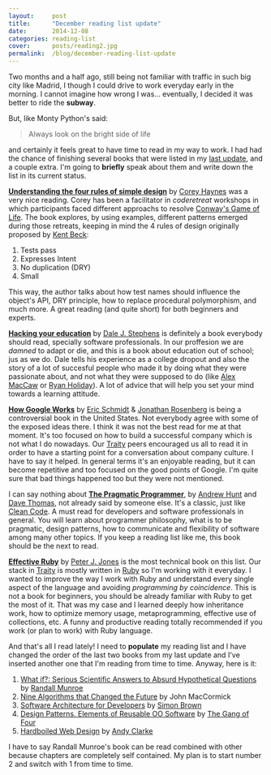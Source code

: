 ```yaml
---
layout:     post
title:      "December reading list update"
date:       2014-12-08
categories: reading-list
cover:      posts/reading2.jpg
permalink:  /blog/december-reading-list-update
---
```

Two months and a half ago, still being not familiar with traffic in such big city like Madrid, I though I could drive to work everyday early in the morning. I cannot imagine how wrong I was... eventually, I decided it was better to ride the **subway**.

But, like Monty Python's said:

> Always look on the bright side of life

and certainly it feels great to have time to read in my way to work. I had had the chance of finishing several books that were listed in my [last update](http://blog.javivelasco.com/reading-list-update/), and a couple extra. I'm going to **briefly** speak about them and write down the list in its current status.

**[Understanding the four rules of simple design](https://leanpub.com/4rulesofsimpledesign)** by [Corey Haynes](https://twitter.com/coreyhaines) was a very nice reading. Corey has been a facilitator in *coderetreat* workshops in which participants faced different approachs to resolve [Conway's Game of Life](http://en.wikipedia.org/wiki/Conway%27s_Game_of_Life). The book explores, by using examples, different patterns emerged during those retreats, keeping in mind the 4 rules of design originally proposed by [Kent Beck](https://twitter.com/kentbeck):

1. Tests pass
2. Expresses Intent
3. No duplication (DRY)
4. Small

This way, the author talks about how test names should influence the object's API, DRY principle, how to replace procedural polymorphism, and much more. A great reading (and quite short) for both beginners and experts.

**[Hacking your education](http://www.amazon.com/Hacking-Your-Education-Lectures-Thousands/dp/0399159967)** by [Dale J. Stephens](https://twitter.com/DaleJStephens) is definitely a book everybody should read, specially software professionals. In our proffesion we are *damned* to adapt or die, and this is a book about education out of school; jus as we do. Dale tells his experience as a college dropout and also the story of a lot of succesful people who made it by doing what they were passionate about, and not what they were supposed to do (like [Alex MacCaw](http://alexmaccaw.com/) or [Ryan Holiday](http://www.ryanholiday.net/)). A lot of advice that will help you set your mind towards a learning attitude.

**[How Google Works](http://www.amazon.es/How-Google-Works-Eric-Schmidt/dp/1455582344)** by [Eric Schmidt](https://twitter.com/ericschmidt) & [Jonathan Rosenberg](https://twitter.com/jjrosenberg) is being a controversial book in the United States. Not everybody agree with some of the exposed ideas there. I think it was not the best read for me at that moment. It's too focused on how to build a successful company which is not what I do nowadays. Our [Traity](www.traity.com) peers encouraged us all to read it in order to have a starting point for a conversation about company culture. I have to say it helped. In general terms it's an enjoyable reading, but it can become repetitive and too focused on the good points of Google. I'm quite sure that bad things happened too but they were not mentioned.

I can say nothing about **[The Pragmatic Programmer](http://www.amazon.com/The-Pragmatic-Programmer-Journeyman-Master/dp/020161622X)**, by [Andrew Hunt](https://twitter.com/PragmaticAndy) and [Dave Thomas](https://twitter.com/pragdave), not already said by someone else. It's a classic, just like [Clean Code](http://www.amazon.es/Clean-code-Handbook-Software-Craftsmanship/dp/0132350882). A must read for developers and software professionals in general. You will learn about programmer philosophy, what is to be pragmatic, design patterns, how to communicate and flexibility of software among many other topics. If you keep a reading list like me, this book should be the next to read.

**[Effective Ruby](http://www.effectiveruby.com/)** by [Peter J. Jones](https://twitter.com/contextualdev) is the most technical book on this list. Our stack in [Traity](www.traity.com) is mostly written in [Ruby](https://www.ruby-lang.org/en/) so I'm working with it everyday. I wanted to improve the way I work with Ruby and understand every single aspect of the language and avoiding *programming by coincidence*. This is not a book for beginners, you should be already familiar with Ruby to get the most of it. That was my case and I learned deeply how inheritance work, how to optimize memory usage, metaprogramming, effective use of collections, etc. A funny and productive reading totally recommended if you work (or plan to work) with Ruby language.

And that's all I read lately! I need to **populate** my reading list and I have changed the order of the last two books from my last update and I've inserted another one that I'm reading from time to time. Anyway, here is it:

1. [What if?: Serious Scientific Answers to Absurd Hypothetical Questions](http://www.amazon.es/What-If-Scientific-Hypothetical-Questions/dp/0544272994) by [Randall Munroe](http://xkcd.com/about/)
2. [Nine Algorithms that Changed the Future](http://www.amazon.com/Nine-Algorithms-That-Changed-Future/dp/0691158193) by John MacCormick
3. [Software Architecture for Developers](https://leanpub.com/software-architecture-for-developers) by [Simon Brown](https://twitter.com/simonbrown)
4. [Design Patterns. Elements of Reusable OO Software](http://www.amazon.es/Design-Patterns-Elements-Reusable-Object-Oriented/dp/0201633612) by [The Gang of Four](http://en.wikipedia.org/wiki/Design_Patterns)
5. [Hardboiled Web Design](http://www.fivesimplesteps.com/products/hardboiled-web-design) by [Andy Clarke](https://twitter.com/malarkey)

I have to say Randall Munroe's book can be read combined with other because chapters are completely self contained. My plan is to start number 2 and switch with 1 from time to time.
